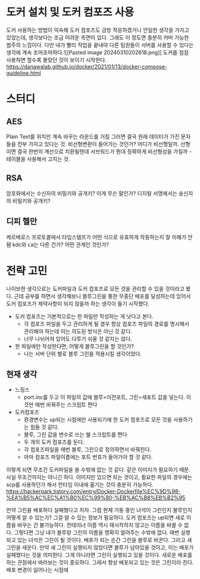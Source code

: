 # 도커 설치 및 도커 컴포즈 사용
도커 사용하는 방법이 익숙해 도커 컴포즈도 금방 적응하겠거니 안일한 생각을 가지고 있었는데, 생각보다는 조금 어려운 측면이 있다.
그래도 이 정도면 충분히 커버 가능한 범주의 느낌이다.
다만 내가 빨리 작업을 끝내야 다른 팀원들이 서버를 사용할 수 있다는 생각에 계속 조마조마하다.![[Pasted image 20240310202618.png]]
도커를 점점 사용하면 할수록 몰랐던 것이 보이기 시작한다. 
https://danawalab.github.io/docker/2021/01/13/docker-compose-guideline.html
# 스터디
## AES
Plain Text를 위치만 계속 바꾸는 라운드를 거침
그러면 결국 원래 데이터가 가진 문자들을 전부 가지고 있다는 것.
비선형변환이 들어가는 것인가? 어디가 비선형일까. 선형이면 결국 한번의 계산으로 치환될텐데
서브워드가 뭔데 정확하게 비선형성을 가질까 - 테이블을 사용해서 고치는 것.

## RSA
암호화에서는 수신자의 비밀키와 공개키? 이게 무슨 말인가?
디지털 서명에서는 송신자의 비밀키와 공개키?

## 디피 헬만

케르베로스 프로토콜에서 타임스탬프가 어떤 식으로 유효하게 작동하는지 잘 이해가 안됌
kdc와 ca는 다른 건가? 어떤 관계인 것인가?

# 전략 고민
나이브한 생각으로는 도커파일과 도커 컴포즈로 모든 것을 관리할 수 있을 것이라고 봤다.
근데 공부를 하면서 생각해보니 블루그린을 통한 무중단 배포를 달성하는데 있어서 도커 컴포즈가 제약사항이 되지 않을까 하는 생각이 들기 시작했다.
- 도커 컴포즈는 기본적으로는 한 파일만 작성하는 게 낫다고 본다. 
	- 각 컴포즈 파일을 두고 관리하게 될 경우 항상 컴포즈 파일의 경로를 명시해서 관리해야 하는데 이는 의도된 방식은 아닌 것 같다.
	- 너무 나뉘어져 있어도 다루기 쉬울 것 같지는 않다.
- 한 파일에만 작성한다면, 어떻게 블루그린을 할 것인가?
	- 나는 서버 단위 별로 블루 그린을 적용시킬 생각이었다. 

## 현재 생각
- 느징스
	- port.inc를 두고 이 파일의 값에 블루=이전포트, 그린=새포트 값을 넣는다. 이것만 매번 바꿔주는 스크립트 짠다
- 도커컴포즈
	- 환경변수는 up되는 시점에만 사용되기에 한 도커 컴포즈로 모든 것을 사용하기는 힘들 것 같다.
	- 블루, 그린 값을 변수로 쓰는 쉘 스크립트를 짠다
	- 두 개의 도커 컴포즈를 둔다. 
	- 각 컴포즈파일을 매번 블루, 그린으로 정의하면서 바꿔친다.
	- 아마 컴포즈 파일이름에는 포트 번호가 들어가야 할 것 같다. 

이렇게 되면 무조건 도커파일을 쓸 수밖에 없는 것 같다. 같은 이미지가 필요하기 때문.
사실 무조건까지는 아니긴 하다. 이미지만 있으면 되는 것이고, 필요한 파일의 경우에는 scp를 사용하던가 해서 런타임 이내에 옮기는 것이 충분히 가능하다. 
https://hackerpark.tistory.com/entry/Docker-Dockerfile%EC%9D%98-%EA%B5%AC%EC%A1%B0%EC%99%80-%EB%AC%B8%EB%B2%95

만약 그린을 배포하다 실패했다고 치자. 
그럼 현재 가동 중인 녀석이 그린인지 블루인지 어떻게 알 수 있는가? 그걸 알 수 있는 정보가 필요하다.
도커 컴포즈는 up되면 새로 이름을 바꾸는 건 불가능하다. 컨테이너 이름 역시 재시작하지 않고는 이름을 바꿀 수 없다.
그렇다면 그냥 내가 블루랑 그린의 이름을 명확히 알려주는 수밖에 없다. 
매번 실행되고 있는 녀석은 그린이 될 것이다.
배포가 되는 순간 그린을 블루로 바꾼다. 그리고 새 그린을 세운다.
만약 새 그린이 실행되지 않았다면 블루가 남아있을 것이고, 이는 배포가 실패했다는 것을 의미한다. 그게 아니라면 그린이 실행되고 있을 것이다.
새로운 배포를 하는 관점에서 바라보는 것이 중요하다.
그래서 항상 배포되고 있는 것은 그린이라 친다.
배포 변경이 일어나는 시점에 